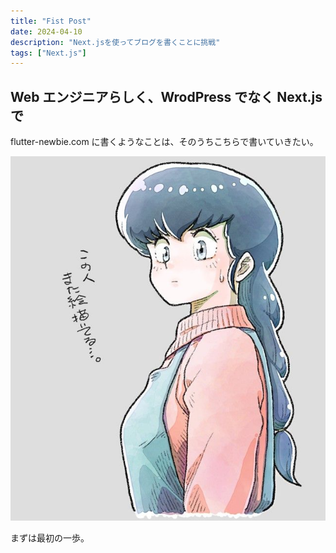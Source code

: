 ```yaml
---
title: "Fist Post"
date: 2024-04-10
description: "Next.jsを使ってブログを書くことに挑戦"
tags: ["Next.js"]
---
```


## Web エンジニアらしく、WrodPress でなく Next.js で

flutter-newbie.com に書くようなことは、そのうちこちらで書いていきたい。

![test-image](../public/images/image-first.jpg)

まずは最初の一歩。
